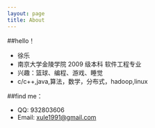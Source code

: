 ```yaml
---
layout: page
title: About
---
```

##hello！
- 徐乐
- 南京大学金陵学院 2009 级本科 软件工程专业
- 兴趣：篮球、编程、游戏、睡觉
- c/c++,java,算法，数学，分布式，hadoop,linux

##find me：
- QQ:   932803606
- Email: xule1991@gmail.com


